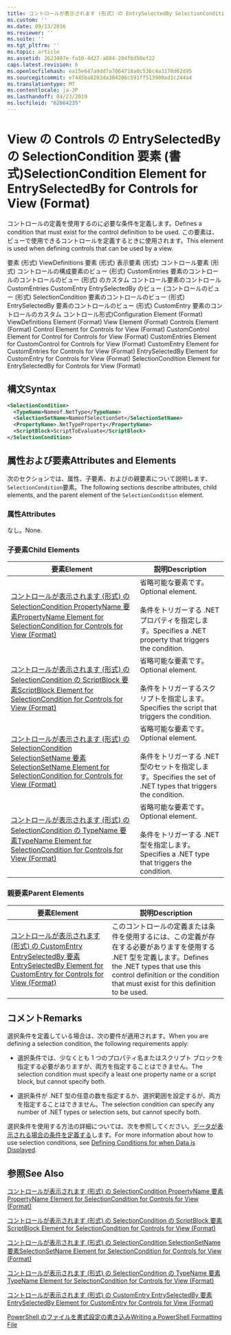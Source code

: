 ```yaml
---
title: コントロールが表示されます (形式) の EntrySelectedBy SelectionCondition 要素 |Microsoft Docs
ms.custom: ''
ms.date: 09/13/2016
ms.reviewer: ''
ms.suite: ''
ms.tgt_pltfrm: ''
ms.topic: article
ms.assetid: 2623407e-fa10-4d27-a804-204f6d50ef22
caps.latest.revision: 6
ms.openlocfilehash: ea15e647a9dd7a7064718a0c536c4a3178d62d95
ms.sourcegitcommit: e7445ba8203da304286c591ff513900ad1c244a4
ms.translationtype: MT
ms.contentlocale: ja-JP
ms.lasthandoff: 04/23/2019
ms.locfileid: "62064235"
---
```

# <a name="selectioncondition-element-for-entryselectedby-for-controls-for-view-format"></a><span data-ttu-id="3e2fa-102">View の Controls の EntrySelectedBy の SelectionCondition 要素 (書式)</span><span class="sxs-lookup"><span data-stu-id="3e2fa-102">SelectionCondition Element for EntrySelectedBy for Controls for View (Format)</span></span>

<span data-ttu-id="3e2fa-103">コントロールの定義を使用するのに必要な条件を定義します。</span><span class="sxs-lookup"><span data-stu-id="3e2fa-103">Defines a condition that must exist for the control definition to be used.</span></span> <span data-ttu-id="3e2fa-104">この要素は、ビューで使用できるコントロールを定義するときに使用されます。</span><span class="sxs-lookup"><span data-stu-id="3e2fa-104">This element is used when defining controls that can be used by a view.</span></span>

<span data-ttu-id="3e2fa-105">要素 (形式) ViewDefinitions 要素 (形式) 表示要素 (形式) コントロール要素 (形式) コントロールの構成要素のビュー (形式) CustomEntries 要素のコントロールのコントロールのビュー (形式) のカスタム コントロール要素のコントロールCustomEntries CustomEntry EntrySelectedBy のビュー (コントロールのビュー (形式) SelectionCondition 要素のコントロールのビュー (形式) EntrySelectedBy 要素のコントロールのビュー (形式) CustomEntry 要素のコントロールのカスタム コントロール形式)</span><span class="sxs-lookup"><span data-stu-id="3e2fa-105">Configuration Element (Format) ViewDefinitions Element (Format) View Element (Format) Controls Element (Format) Control Element for Controls for View (Format) CustomControl Element for Control for Controls for View (Format) CustomEntries Element for CustomControl for Controls for View (Format) CustomEntry Element for CustomEntries for Controls for View (Format) EntrySelectedBy Element for CustomEntry for Controls for View (Format) SelectionCondition Element for EntrySelectedBy for Controls for View (Format)</span></span>

## <a name="syntax"></a><span data-ttu-id="3e2fa-106">構文</span><span class="sxs-lookup"><span data-stu-id="3e2fa-106">Syntax</span></span>

```xml
<SelectionCondition>
  <TypeName>Nameof.NetType</TypeName>
  <SelectionSetName>NameofSelectionSet</SelectionSetName>
  <PropertyName>.NetTypeProperty</PropertyName>
  <ScriptBlock>ScriptToEvaluate</ScriptBlock>
</SelectionCondition>
```

## <a name="attributes-and-elements"></a><span data-ttu-id="3e2fa-107">属性および要素</span><span class="sxs-lookup"><span data-stu-id="3e2fa-107">Attributes and Elements</span></span>

<span data-ttu-id="3e2fa-108">次のセクションでは、属性、子要素、およびの親要素について説明します、`SelectionCondition`要素。</span><span class="sxs-lookup"><span data-stu-id="3e2fa-108">The following sections describe attributes, child elements, and the parent element of the `SelectionCondition` element.</span></span>

### <a name="attributes"></a><span data-ttu-id="3e2fa-109">属性</span><span class="sxs-lookup"><span data-stu-id="3e2fa-109">Attributes</span></span>

<span data-ttu-id="3e2fa-110">なし。</span><span class="sxs-lookup"><span data-stu-id="3e2fa-110">None.</span></span>

### <a name="child-elements"></a><span data-ttu-id="3e2fa-111">子要素</span><span class="sxs-lookup"><span data-stu-id="3e2fa-111">Child Elements</span></span>

|<span data-ttu-id="3e2fa-112">要素</span><span class="sxs-lookup"><span data-stu-id="3e2fa-112">Element</span></span>|<span data-ttu-id="3e2fa-113">説明</span><span class="sxs-lookup"><span data-stu-id="3e2fa-113">Description</span></span>|
|-------------|-----------------|
|[<span data-ttu-id="3e2fa-114">コントロールが表示されます (形式) の SelectionCondition PropertyName 要素</span><span class="sxs-lookup"><span data-stu-id="3e2fa-114">PropertyName Element for SelectionCondition for Controls for View (Format)</span></span>](./propertyname-element-for-selectioncondition-for-controls-for-view-format.md)|<span data-ttu-id="3e2fa-115">省略可能な要素です。</span><span class="sxs-lookup"><span data-stu-id="3e2fa-115">Optional element.</span></span><br /><br /> <span data-ttu-id="3e2fa-116">条件をトリガーする .NET プロパティを指定します。</span><span class="sxs-lookup"><span data-stu-id="3e2fa-116">Specifies a .NET property that triggers the condition.</span></span>|
|[<span data-ttu-id="3e2fa-117">コントロールが表示されます (形式) の SelectionCondition の ScriptBlock 要素</span><span class="sxs-lookup"><span data-stu-id="3e2fa-117">ScriptBlock Element for SelectionCondition for Controls for View (Format)</span></span>](./scriptblock-element-for-selectioncondition-for-controls-for-view-format.md)|<span data-ttu-id="3e2fa-118">省略可能な要素です。</span><span class="sxs-lookup"><span data-stu-id="3e2fa-118">Optional element.</span></span><br /><br /> <span data-ttu-id="3e2fa-119">条件をトリガーするスクリプトを指定します。</span><span class="sxs-lookup"><span data-stu-id="3e2fa-119">Specifies the script that triggers the condition.</span></span>|
|[<span data-ttu-id="3e2fa-120">コントロールが表示されます (形式) の SelectionCondition SelectionSetName 要素</span><span class="sxs-lookup"><span data-stu-id="3e2fa-120">SelectionSetName Element for SelectionCondition for Controls for View (Format)</span></span>](./selectionsetname-element-for-selectioncondition-for-controls-for-view-format.md)|<span data-ttu-id="3e2fa-121">省略可能な要素です。</span><span class="sxs-lookup"><span data-stu-id="3e2fa-121">Optional element.</span></span><br /><br /> <span data-ttu-id="3e2fa-122">条件をトリガーする .NET 型のセットを指定します。</span><span class="sxs-lookup"><span data-stu-id="3e2fa-122">Specifies the set of .NET types that triggers the condition.</span></span>|
|[<span data-ttu-id="3e2fa-123">コントロールが表示されます (形式) の SelectionCondition の TypeName 要素</span><span class="sxs-lookup"><span data-stu-id="3e2fa-123">TypeName Element for SelectionCondition for Controls for View (Format)</span></span>](./typename-element-for-selectioncondition-for-controls-for-view-format.md)|<span data-ttu-id="3e2fa-124">省略可能な要素です。</span><span class="sxs-lookup"><span data-stu-id="3e2fa-124">Optional element.</span></span><br /><br /> <span data-ttu-id="3e2fa-125">条件をトリガーする .NET 型を指定します。</span><span class="sxs-lookup"><span data-stu-id="3e2fa-125">Specifies a .NET type that triggers the condition.</span></span>|

### <a name="parent-elements"></a><span data-ttu-id="3e2fa-126">親要素</span><span class="sxs-lookup"><span data-stu-id="3e2fa-126">Parent Elements</span></span>

|<span data-ttu-id="3e2fa-127">要素</span><span class="sxs-lookup"><span data-stu-id="3e2fa-127">Element</span></span>|<span data-ttu-id="3e2fa-128">説明</span><span class="sxs-lookup"><span data-stu-id="3e2fa-128">Description</span></span>|
|-------------|-----------------|
|[<span data-ttu-id="3e2fa-129">コントロールが表示されます (形式) の CustomEntry EntrySelectedBy 要素</span><span class="sxs-lookup"><span data-stu-id="3e2fa-129">EntrySelectedBy Element for CustomEntry for Controls for View (Format)</span></span>](./entryselectedby-element-for-customentry-for-controls-for-view-format.md)|<span data-ttu-id="3e2fa-130">このコントロールの定義または条件を使用するには、この定義が存在する必要がありますを使用する .NET 型を定義します。</span><span class="sxs-lookup"><span data-stu-id="3e2fa-130">Defines the .NET types that use this control definition or the condition that must exist for this definition to be used.</span></span>|

## <a name="remarks"></a><span data-ttu-id="3e2fa-131">コメント</span><span class="sxs-lookup"><span data-stu-id="3e2fa-131">Remarks</span></span>

<span data-ttu-id="3e2fa-132">選択条件を定義している場合は、次の要件が適用されます。</span><span class="sxs-lookup"><span data-stu-id="3e2fa-132">When you are defining a selection condition, the following requirements apply:</span></span>

- <span data-ttu-id="3e2fa-133">選択条件では、少なくとも 1 つのプロパティ名またはスクリプト ブロックを指定する必要がありますが、両方を指定することはできません。</span><span class="sxs-lookup"><span data-stu-id="3e2fa-133">The selection condition must specify a least one property name or a script block, but cannot specify both.</span></span>

- <span data-ttu-id="3e2fa-134">選択条件が .NET 型の任意の数を指定するか、選択範囲を設定するが、両方を指定することはできません。</span><span class="sxs-lookup"><span data-stu-id="3e2fa-134">The selection condition can specify any number of .NET types or selection sets, but cannot specify both.</span></span>

<span data-ttu-id="3e2fa-135">選択条件を使用する方法の詳細については、次を参照してください。[データが表示される場合の条件を定義する](./defining-conditions-for-displaying-data.md)します。</span><span class="sxs-lookup"><span data-stu-id="3e2fa-135">For more information about how to use selection conditions, see [Defining Conditions for when Data is Displayed](./defining-conditions-for-displaying-data.md).</span></span>

## <a name="see-also"></a><span data-ttu-id="3e2fa-136">参照</span><span class="sxs-lookup"><span data-stu-id="3e2fa-136">See Also</span></span>

[<span data-ttu-id="3e2fa-137">コントロールが表示されます (形式) の SelectionCondition PropertyName 要素</span><span class="sxs-lookup"><span data-stu-id="3e2fa-137">PropertyName Element for SelectionCondition for Controls for View (Format)</span></span>](./propertyname-element-for-selectioncondition-for-controls-for-view-format.md)

[<span data-ttu-id="3e2fa-138">コントロールが表示されます (形式) の SelectionCondition の ScriptBlock 要素</span><span class="sxs-lookup"><span data-stu-id="3e2fa-138">ScriptBlock Element for SelectionCondition for Controls for View (Format)</span></span>](./scriptblock-element-for-selectioncondition-for-controls-for-view-format.md)

[<span data-ttu-id="3e2fa-139">コントロールが表示されます (形式) の SelectionCondition SelectionSetName 要素</span><span class="sxs-lookup"><span data-stu-id="3e2fa-139">SelectionSetName Element for SelectionCondition for Controls for View (Format)</span></span>](./selectionsetname-element-for-selectioncondition-for-controls-for-view-format.md)

[<span data-ttu-id="3e2fa-140">コントロールが表示されます (形式) の SelectionCondition の TypeName 要素</span><span class="sxs-lookup"><span data-stu-id="3e2fa-140">TypeName Element for SelectionCondition for Controls for View (Format)</span></span>](./typename-element-for-selectioncondition-for-controls-for-view-format.md)

[<span data-ttu-id="3e2fa-141">コントロールが表示されます (形式) の CustomEntry EntrySelectedBy 要素</span><span class="sxs-lookup"><span data-stu-id="3e2fa-141">EntrySelectedBy Element for CustomEntry for Controls for View (Format)</span></span>](./entryselectedby-element-for-customentry-for-controls-for-view-format.md)

[<span data-ttu-id="3e2fa-142">PowerShell のファイルを書式設定の書き込み</span><span class="sxs-lookup"><span data-stu-id="3e2fa-142">Writing a PowerShell Formatting File</span></span>](./writing-a-powershell-formatting-file.md)

